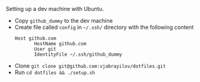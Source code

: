 Setting up a dev machine with Ubuntu.
- Copy `github_dummy` to the dev machine
- Create file called `config` in `~/.ssh/` directory with the following content
     ```
     Host github.com
            HostName github.com
            User git
            IdentityFile ~/.ssh/github_dummy
    ```
- Clone `git clone git@github.com:vjabrayilov/dotfiles.git`
- Run `cd dotfiles && ./setup.sh`

